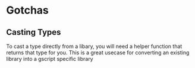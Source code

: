 # Gotchas

## Casting Types

To cast a type directly from a libary, you will need a helper function that returns that type for you. 
This is a great usecase for converting an existing library into a gscript specific library
